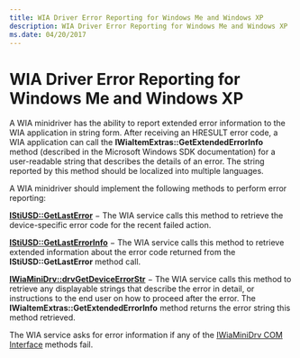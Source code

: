```yaml
---
title: WIA Driver Error Reporting for Windows Me and Windows XP
description: WIA Driver Error Reporting for Windows Me and Windows XP
ms.date: 04/20/2017
---
```


# WIA Driver Error Reporting for Windows Me and Windows XP

A WIA minidriver has the ability to report extended error information to the WIA application in string form. After receiving an HRESULT error code, a WIA application can call the **IWiaItemExtras::GetExtendedErrorInfo** method (described in the Microsoft Windows SDK documentation) for a user-readable string that describes the details of an error. The string reported by this method should be localized into multiple languages.

A WIA minidriver should implement the following methods to perform error reporting:

[**IStiUSD::GetLastError**](/windows-hardware/drivers/ddi/stiusd/nf-stiusd-istiusd-getlasterror) − The WIA service calls this method to retrieve the device-specific error code for the recent failed action.

[**IStiUSD::GetLastErrorInfo**](/windows-hardware/drivers/ddi/stiusd/nf-stiusd-istiusd-getlasterrorinfo) − The WIA service calls this method to retrieve extended information about the error code returned from the **IStiUSD::GetLastError** method call.

[**IWiaMiniDrv::drvGetDeviceErrorStr**](/windows-hardware/drivers/ddi/wiamindr_lh/nf-wiamindr_lh-iwiaminidrv-drvgetdeviceerrorstr) − The WIA service calls this method to retrieve any displayable strings that describe the error in detail, or instructions to the end user on how to proceed after the error. The **IWiaItemExtras::GetExtendedErrorInfo** method returns the error string this method retrieved.

The WIA service asks for error information if any of the [IWiaMiniDrv COM Interface](iwiaminidrv-com-interface.md) methods fail.
